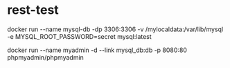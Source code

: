 # rest-test

docker run --name mysql-db -dp 3306:3306 -v /mylocaldata:/var/lib/mysql -e MYSQL_ROOT_PASSWORD=secret mysql:latest

docker run --name myadmin -d --link mysql_db:db -p 8080:80 phpmyadmin/phpmyadmin